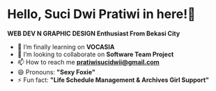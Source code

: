 <h1>Hello, Suci Dwi Pratiwi in here!👋</h1>
<p><b>WEB DEV N GRAPHIC DESIGN Enthusiast From Bekasi City</b></p>

- 🌱 I’m finally learning on <b>VOCASIA</b>
- 💞️ I’m looking to collaborate on <b>Software Team Project</b>
- 📫 How to reach me <a><b>pratiwisucidwii@gmail.com</b></a>
- 😄 Pronouns: <b>"Sexy Foxie"</b>
- ⚡ Fun fact: <b>"Life Schedule Management & Archives Girl Support"</b>

<!---
sucidprtt/sucidprtt is a ✨ special ✨ repository because its `README.md` (this file) appears on your GitHub profile.
You can click the Preview link to take a look at your changes.
--->
